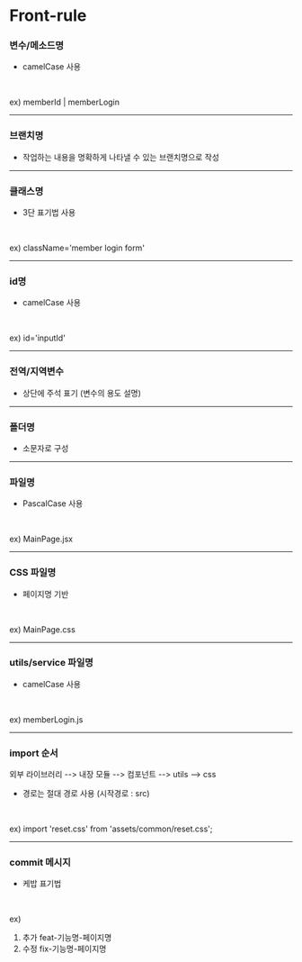 # Front-rule

### 변수/메소드명
- camelCase 사용
<br>

ex) memberId | memberLogin

<hr>

### 브랜치명
- 작업하는 내용을 명확하게 나타낼 수 있는 브랜치명으로 작성

<hr>

### 클래스명
- 3단 표기법 사용
<br>

ex) className='member login form'

<hr>

### id명
- camelCase 사용
<br>

ex) id='inputId'

<hr>

### 전역/지역변수
- 상단에 주석 표기 (변수의 용도 설명)

<hr>

### 폴더명
- 소문자로 구성

<hr>

### 파일명
- PascalCase 사용
<br>

ex) MainPage.jsx

<hr>

### CSS 파일명
- 페이지명 기반
<br>

ex) MainPage.css

<hr>

### utils/service 파일명
- camelCase 사용
<br>

ex) memberLogin.js

<hr>

### import 순서
외부 라이브러리 --> 내장 모듈 --> 컴포넌트 --> utils --> css
- 경로는 절대 경로 사용 (시작경로 : src)
<br>

ex) import 'reset.css' from 'assets/common/reset.css';

<hr>

### commit 메시지
- 케밥 표기법
<br>

ex) 
1. 추가 feat-기능명-페이지명
2. 수정 fix-기능명-페이지명